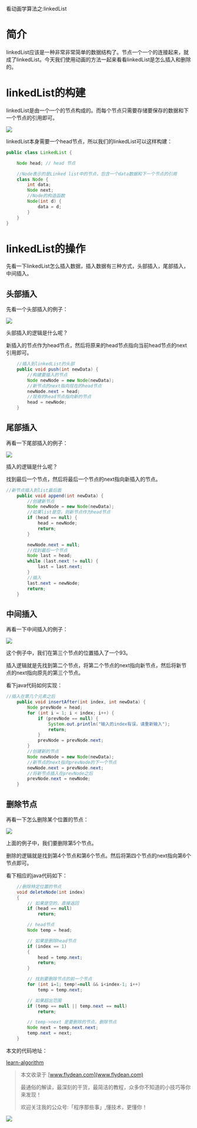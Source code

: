 看动画学算法之:linkedList

# 简介

linkedList应该是一种非常非常简单的数据结构了。节点一个一个的连接起来，就成了linkedList。今天我们使用动画的方法一起来看看linkedList是怎么插入和删除的。

# linkedList的构建

linkedList是由一个一个的节点构成的。而每个节点只需要存储要保存的数据和下一个节点的引用即可。

![](https://img-blog.csdnimg.cn/20200711205130793.png)

linkedList本身需要一个head节点，所以我们的linkedList可以这样构建：

~~~java
public class LinkedList {

    Node head; // head 节点

    //Node表示的是Linked list中的节点，包含一个data数据和下一个节点的引用
    class Node {
        int data;
        Node next;
        //Node的构造函数
        Node(int d) {
            data = d;
        }
    }
}
~~~

# linkedList的操作

先看一下linkedList怎么插入数据，插入数据有三种方式，头部插入，尾部插入，中间插入。

## 头部插入

先看一个头部插入的例子：

![](https://img-blog.csdnimg.cn/20200711205530567.gif)

头部插入的逻辑是什么呢？

新插入的节点作为head节点，然后将原来的head节点指向当前head节点的next引用即可。

~~~java
    //插入到linkedList的头部
    public void push(int newData) {
        //构建要插入的节点
        Node newNode = new Node(newData);
        //新节点的next指向现在的head节点
        newNode.next = head;
        //现有的head节点指向新的节点
        head = newNode;
    }
~~~

## 尾部插入

再看一下尾部插入的例子：

![](https://img-blog.csdnimg.cn/20200711210506686.gif)

插入的逻辑是什么呢？

找到最后一个节点，然后将最后一个节点的next指向新插入的节点。

~~~java
//新节点插入到list最后面
    public void append(int newData) {
        //创建新节点
        Node newNode = new Node(newData);
        //如果list是空，则新节点作为head节点
        if (head == null) {
            head = newNode;
            return;
        }

        newNode.next = null;
        //找到最后一个节点
        Node last = head;
        while (last.next != null) {
            last = last.next;
        }
        //插入
        last.next = newNode;
        return;
    }
~~~

## 中间插入

再看一下中间插入的例子：

![](https://img-blog.csdnimg.cn/2020071121075628.gif)

这个例子中，我们在第三个节点的位置插入了一个93。

插入逻辑就是先找到第二个节点，将第二个节点的next指向新节点，然后将新节点的next指向原先的第三个节点。

看下java代码如何实现：

~~~java
//插入在第几个元素之后
    public void insertAfter(int index, int newData) {
        Node prevNode = head;
        for (int i = 1; i < index; i++) {
            if (prevNode == null) {
                System.out.println("输入的index有误，请重新输入");
                return;
            }
            prevNode = prevNode.next;
        }
        //创建新的节点
        Node newNode = new Node(newData);
        //新节点的next指向prevNode的下一个节点
        newNode.next = prevNode.next;
        //将新节点插入在prevNode之后
        prevNode.next = newNode;
    }
~~~

## 删除节点

再看一下怎么删除某个位置的节点：

![](https://img-blog.csdnimg.cn/20200711211322969.gif)

上面的例子中，我们要删除第5个节点。

删除的逻辑就是找到第4个节点和第6个节点。然后将第四个节点的next指向第6个节点即可。

看下相应的java代码如下：

~~~java
    //删除特定位置的节点
    void deleteNode(int index)
    {
        // 如果是空的，直接返回
        if (head == null)
            return;

        // head节点
        Node temp = head;

        // 如果是删除head节点
        if (index == 1)
        {
            head = temp.next;
            return;
        }

        // 找到要删除节点的前一个节点
        for (int i=1; temp!=null && i<index-1; i++)
            temp = temp.next;

        // 如果超出范围
        if (temp == null || temp.next == null)
            return;

        // temp->next 是要删除的节点，删除节点
        Node next = temp.next.next;
        temp.next = next;
    }
~~~

本文的代码地址：

[learn-algorithm](https://github.com/ddean2009/learn-algorithm/tree/master/sorting)

> 本文收录于 [www.flydean.com](www.flydean.com)
>
> 最通俗的解读，最深刻的干货，最简洁的教程，众多你不知道的小技巧等你来发现！
> 
> 欢迎关注我的公众号:「程序那些事」,懂技术，更懂你！

![](https://img-blog.csdnimg.cn/20200709152618916.png)





